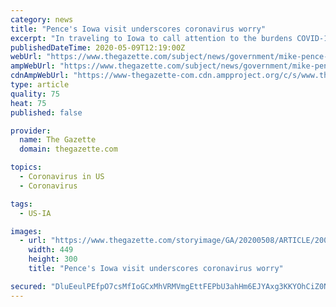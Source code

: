 ```yaml
---
category: news
title: "Pence's Iowa visit underscores coronavirus worry"
excerpt: "In traveling to Iowa to call attention to the burdens COVID-19 brought to religious services and the food supply, Vice President Mike Pence unwittingly called attention to another issue: whether the White House itself is safe from the disease."
publishedDateTime: 2020-05-09T12:19:00Z
webUrl: "https://www.thegazette.com/subject/news/government/mike-pence-iowa-visit-staffer-tests-positive-coronavirus-20200508"
ampWebUrl: "https://www.thegazette.com/subject/news/government/mike-pence-iowa-visit-staffer-tests-positive-coronavirus-20200508?template=amphtml"
cdnAmpWebUrl: "https://www-thegazette-com.cdn.ampproject.org/c/s/www.thegazette.com/subject/news/government/mike-pence-iowa-visit-staffer-tests-positive-coronavirus-20200508?template=amphtml"
type: article
quality: 75
heat: 75
published: false

provider:
  name: The Gazette
  domain: thegazette.com

topics:
  - Coronavirus in US
  - Coronavirus

tags:
  - US-IA

images:
  - url: "https://www.thegazette.com/storyimage/GA/20200508/ARTICLE/200509736/AR/0/AR-200509736.jpg&MaxH=300&MaxW=500"
    width: 449
    height: 300
    title: "Pence's Iowa visit underscores coronavirus worry"

secured: "DluEeulPEfpO7csMfIoGCxMhVRMVmgEttFEPbU3ahHm6EJYAxg3KKYOhCiZ0NNyYMEI29/HngNq1YHnDK7vGjoXpfyrG111sdsGQMwmZes4RFDadBQVj70qJ3uuikUD0nm0RdXsTDwafsrW7wb/RLHAlD6aD7EiQ+m3ARmI55gKU/Ikyf1goNaU3/q24T6gt/5z9oesC7RcAF5jWSCMenV5yOErSy61gX6jC2cvAIBfUwxZO4V4PnZKRDkU/3IXjNhovK2wRdKu7R8iWxj+oG3GaKRtn11lBCXlgHnMU7D1xFIehl/gCiFZF8vRYCIYuIb7f1GmE83EMwzfshtwMe6EmCHrlFFw/sHqtcLzm2YwqsIFl8x3qUs+XjrwA+JqpXTUAJE5eGyNnRCM3mkervBvYl6HPNwKx+PbOMqh3LwOdkpruWmzzkeneXK7QSwf5MnybYjMAffqU4pBLnK6sErF1EPpKgbdZNRdMl2dbegU=;JumrnqGDEK7GxA/R3pmDaA=="
---
```


